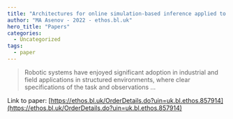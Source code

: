 ```yaml
---
title: "Architectures for online simulation-based inference applied to robot motion planning"
author: "MA Asenov - 2022 - ethos.bl.uk"
hero_title: "Papers"
categories:
  - Uncategorized
tags:
  - paper
---
```



>Robotic systems have enjoyed significant adoption in industrial and field applications in structured environments, where clear specifications of the task and observations …

Link to paper: [https://ethos.bl.uk/OrderDetails.do?uin=uk.bl.ethos.857914](https://ethos.bl.uk/OrderDetails.do?uin=uk.bl.ethos.857914)

